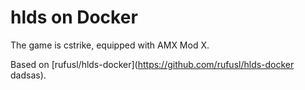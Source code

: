 # hlds on Docker
The game is cstrike, equipped with AMX Mod X.

Based on [rufusl/hlds-docker](https://github.com/rufusl/hlds-docker dadsas).
